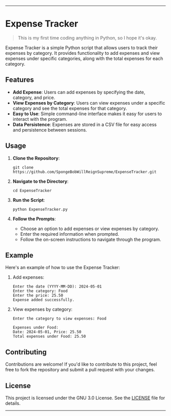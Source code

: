 
---

# Expense Tracker

> This is my first time coding anything in Python, so I hope it's okay.

Expense Tracker is a simple Python script that allows users to track their expenses by category. It provides functionality to add expenses and view expenses under specific categories, along with the total expenses for each category.

## Features

- **Add Expense**: Users can add expenses by specifying the date, category, and price.
- **View Expenses by Category**: Users can view expenses under a specific category and see the total expenses for that category.
- **Easy to Use**: Simple command-line interface makes it easy for users to interact with the program.
- **Data Persistence**: Expenses are stored in a CSV file for easy access and persistence between sessions.

## Usage

1. **Clone the Repository**: 
   ```
   git clone https://github.com/SpongeBobWillReignSupreme/ExpenseTracker.git
   ```

2. **Navigate to the Directory**:
   ```
   cd ExpenseTracker
   ```

3. **Run the Script**:
   ```
   python ExpenseTracker.py
   ```

4. **Follow the Prompts**:
   - Choose an option to add expenses or view expenses by category.
   - Enter the required information when prompted.
   - Follow the on-screen instructions to navigate through the program.

## Example

Here's an example of how to use the Expense Tracker:

1. Add expenses:
   ```
   Enter the date (YYYY-MM-DD): 2024-05-01
   Enter the category: Food
   Enter the price: 25.50
   Expense added successfully.
   ```

2. View expenses by category:
   ```
   Enter the category to view expenses: Food

   Expenses under Food:
   Date: 2024-05-01, Price: 25.50
   Total expenses under Food: 25.50
   ```

## Contributing

Contributions are welcome! If you'd like to contribute to this project, feel free to fork the repository and submit a pull request with your changes.

## License

This project is licensed under the GNU 3.0 License. See the [LICENSE](LICENSE) file for details.

---